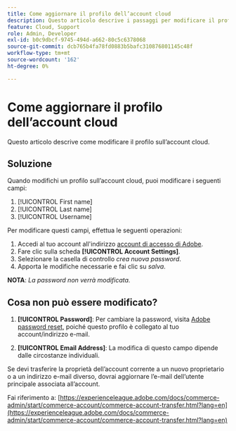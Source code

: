 ```yaml
---
title: Come aggiornare il profilo dell’account cloud
description: Questo articolo descrive i passaggi per modificare il profilo sull’account cloud.
feature: Cloud, Support
role: Admin, Developer
exl-id: b0c9dbcf-9745-494d-a662-80c5c6378068
source-git-commit: dcb765b4fa78fd0883b5bafc310876801145c48f
workflow-type: tm+mt
source-wordcount: '162'
ht-degree: 0%

---
```


# Come aggiornare il profilo dell’account cloud

Questo articolo descrive come modificare il profilo sull’account cloud.

## Soluzione

Quando modifichi un profilo sull’account cloud, puoi modificare i seguenti campi:

1. [!UICONTROL First name]
1. [!UICONTROL Last name]
1. [!UICONTROL Username]

Per modificare questi campi, effettua le seguenti operazioni:

1. Accedi al tuo account all&#39;indirizzo [account di accesso di Adobe](https://accounts.magento.cloud).
1. Fare clic sulla scheda **[!UICONTROL Account Settings]**.
1. Selezionare la casella di controllo *crea nuova password*.
1. Apporta le modifiche necessarie e fai clic su *salva*.

**NOTA**: *La password non verrà modificata.*

## Cosa non può essere modificato?

1. **[!UICONTROL Password]**:
Per cambiare la password, visita [Adobe password reset](https://account.adobe.com/), poiché questo profilo è collegato al tuo account/indirizzo e-mail.

1. **[!UICONTROL Email Address]**:
La modifica di questo campo dipende dalle circostanze individuali.

Se devi trasferire la proprietà dell’account corrente a un nuovo proprietario o a un indirizzo e-mail diverso, dovrai aggiornare l’e-mail dell’utente principale associata all’account.

Fai riferimento a: [https://experienceleague.adobe.com/docs/commerce-admin/start/commerce-account/commerce-account-transfer.html?lang=en](https://experienceleague.adobe.com/docs/commerce-admin/start/commerce-account/commerce-account-transfer.html?lang=en)
